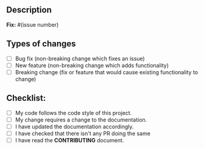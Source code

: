 <!--- Provide a general summary of your changes in the Title above -->
<!--- Add the prefix [FIX] or [FEATURE] to the Title -->

## Description
<!--- Describe your changes in detail -->
**Fix:** #(issue number) <!--- Delete if not a issue fix-->

## Types of changes
- [ ] Bug fix (non-breaking change which fixes an issue)
- [ ] New feature (non-breaking change which adds functionality)
- [ ] Breaking change (fix or feature that would cause existing functionality to change)

## Checklist:
<!--- If you're unsure about any of these, don't hesitate to ask. We're here to help! -->
- [ ] My code follows the code style of this project.
- [ ] My change requires a change to the documentation.
- [ ] I have updated the documentation accordingly.
- [ ] I have checked that there isn't any PR doing the same
- [ ] I have read the **CONTRIBUTING** document.
